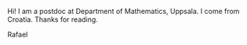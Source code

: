 Hi! I am a postdoc at Department of Mathematics, Uppsala.
I come from Croatia.
Thanks for reading.

Rafael
